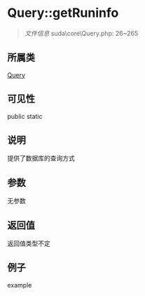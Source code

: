 # Query::getRuninfo



> *文件信息* suda\core\Query.php: 26~265

## 所属类 

[Query](../Query.md)

## 可见性

 public static

## 说明

提供了数据库的查询方式



## 参数


无参数


## 返回值

返回值类型不定


## 例子

example